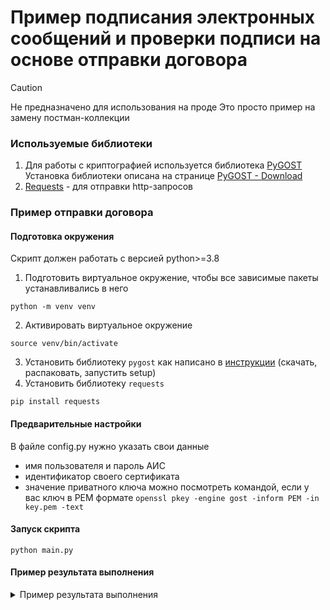 # Пример подписания электронных сообщений и проверки подписи на основе отправки договора

> [!CAUTION]
> Не предназначено для использования на проде
> Это просто пример на замену постман-коллекции


### Используемые библиотеки
1. Для работы с криптографией используется библиотека [PyGOST](http://www.pygost.cypherpunks.ru/)
Установка библиотеки описана на странице [PyGOST - Download](http://www.pygost.cypherpunks.ru/Download.html)
2. [Requests](https://docs.python-requests.org/en/latest/index.html) - для отправки http-запросов

### Пример отправки договора
#### Подготовка окружения
Скрипт должен работать с версией python>=3.8
1. Подготовить виртуальное окружение, чтобы все зависимые пакеты устанавливались в него
```shell
python -m venv venv
```
2. Активировать виртуальное окружение
```shell
source venv/bin/activate
```
3. Установить библиотеку `pygost` как написано в [инструкции](http://www.pygost.cypherpunks.ru/Download.html) (скачать, распаковать, запустить setup)
4. Установить библиотеку `requests`
```shell
pip install requests
```

#### Предварительные настройки
В файле config.py нужно указать свои данные
- имя пользователя и пароль АИС
- идентификатор своего сертификата
- значение приватного ключа
можно посмотреть командой, если у вас ключ в PEM формате 
`openssl pkey -engine gost -inform PEM -in key.pem -text`
#### Запуск скрипта
```shell
python main.py
```

#### Пример результата выполнения
<details>

<summary>Пример результата выполнения</summary>

```
CONTRACT RESPONSE
 202 Accepted 
 {"requestId":"00000000-0000-0000-c8f4-299d9e0a37cd","wait":0}

cert_id='d38fc7dd-8834-48ee-ad69-6b6cdb65c28c'
salt='24423acf-44ce-41ef-8dde-c0519e4a2d04'
ts='2024-03-20T23:04:08.193+03:00'
signature='R8S/CXfiaHnClu1GmfrJTtWScPMCPqJSe1/Ju2mvlEuvOFTUD1+SxbUCGApsyCZ1TnHF/R+MonM35AIn2DIKxw=='
RESPONSE SIGNATURE: valid

RESULT RESPONSE
 200 OK 
 {"requestId":"00000000-0000-0000-c8f4-299d9e0a37cd","responseId":"4438c10b-4324-312c-8be7-1d2a39aca641","statusCode":3,"lastModified":"2024-03-20T20:04:09.192Z","wait":0,"errors":[{"code":"61001273","description":"Не заполнено поле «Масса без нагрузки, кг»","isCritical":false,"exceptionCode":"0","path":"object.vehicle.vehicleDoc"},{"code":"61001275","description":"Не заполнено поле «Цвет ТС»","isCritical":false,"exceptionCode":"0","path":"object.vehicle.vehicleDoc"}],"subjectObjectCheckResults":[{"mdmFoundIndicator":"true","documentCheckStatuses":[{"documentType":"IdentityCard","foivFoundIndicator":"undefined","mdmFoundIndicator":"true","mdmCheckedIndicator":"true","foivCheckedIndicator":"undefined"},{"documentType":"DriverLicense","foivFoundIndicator":"undefined","mdmFoundIndicator":"true","mdmCheckedIndicator":"true","foivCheckedIndicator":"undefined"}],"path":"object.parties[0].person"},{"mdmFoundIndicator":"true","documentCheckStatuses":[{"documentType":"VehicleDocument","foivFoundIndicator":"undefined","mdmFoundIndicator":"true","mdmCheckedIndicator":"true","foivCheckedIndicator":"undefined"}],"path":"object.vehicle"},{"mdmFoundIndicator":"true","documentCheckStatuses":[{"documentType":"IdentityCard","foivFoundIndicator":"undefined","mdmFoundIndicator":"true","mdmCheckedIndicator":"true","foivCheckedIndicator":"undefined"}],"path":"parties[0].person"}],"processingResult":{"requestType":"Contract","internalIds":{"contractId":"a17b73ce-c461-3c4b-8008-d6a2bb0d35e4"},"insuranceContract":{"contractNumber":"PND1710965046"},"parties":[{"partyType":"Person","person":{"primaryRecordId":1105686470}}],"object":{"objectId":"4d2cdeb3-e20f-363b-b8a6-e0b77184c4c6","vehicle":{"primaryRecordId":1048467606},"parties":[{"partyType":"Person","person":{"primaryRecordId":1105686469}}]},"statusCode":"2"}}

cert_id='d38fc7dd-8834-48ee-ad69-6b6cdb65c28c'
salt='3ef8135f-15ba-4a4c-8a84-b5866f650872'
ts='2024-03-20T23:04:10.55+03:00'
signature='byplHMPSNAFc528p/8l20ghKdTrblwlj9FQi7BORzBLbVONgW9xofaA0AYQG69lGqcmzovWHi3jqnKXYbJtulA=='
RESPONSE SIGNATURE: valid
```

</details>
